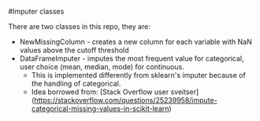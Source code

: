 #Imputer classes


There are two classes in this repo, they are:
* NewMissingColumn - creates a new column for each variable with NaN values above the cutoff threshold
* DataFrameImputer - imputes the most frequent value for categorical, user choice (mean, median, mode) for continuous.
  * This is implemented differently from sklearn's imputer because of the handling of categorical.
  * Idea borrowed from: [Stack Overflow user sveitser] (https://stackoverflow.com/questions/25239958/impute-categorical-missing-values-in-scikit-learn)
 
 
